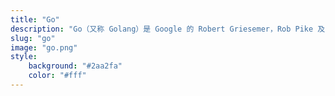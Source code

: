 ```yaml
---
title: "Go"
description: "Go（又称 Golang）是 Google 的 Robert Griesemer，Rob Pike 及 Ken Thompson 开发的一种静态强类型、编译型语言。Go 语言语法与 C 相近，但功能上有：内存安全，GC（垃圾回收），结构形态及 CSP-style 并发计算。"
slug: "go"
image: "go.png"
style:
    background: "#2aa2fa"
    color: "#fff"
---
```

